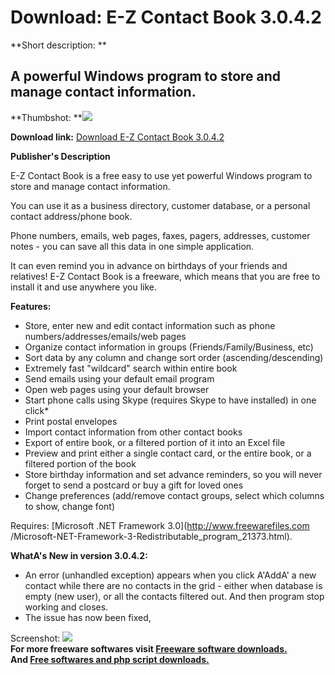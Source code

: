 # Download: E-Z Contact Book 3.0.4.2

**Short description: **

## A powerful Windows program to store and manage contact information.

  
**Thumbshot: **![](http://www.freewarefiles.com/screenshot/ezcontactbook_md.jpg)   
  
**Download link:** [Download E-Z Contact Book 3.0.4.2](http://freesoftwares.boysofts.com/E-Z-Contact-Book_program_38342.html)  
  

**Publisher's Description**  
  

E-Z Contact Book is a free easy to use yet powerful Windows program to store
and manage contact information.

You can use it as a business directory, customer database, or a personal
contact address/phone book.

Phone numbers, emails, web pages, faxes, pagers, addresses, customer notes -
you can save all this data in one simple application.

It can even remind you in advance on birthdays of your friends and relatives!
E-Z Contact Book is a freeware, which means that you are free to install it
and use anywhere you like.

**Features:**

  * Store, enter new and edit contact information such as phone numbers/addresses/emails/web pages 
  * Organize contact information in groups (Friends/Family/Business, etc) 
  * Sort data by any column and change sort order (ascending/descending) 
  * Extremely fast "wildcard" search within entire book 
  * Send emails using your default email program 
  * Open web pages using your default browser 
  * Start phone calls using Skype (requires Skype to have installed) in one click* 
  * Print postal envelopes 
  * Import contact information from other contact books 
  * Export of entire book, or a filtered portion of it into an Excel file 
  * Preview and print either a single contact card, or the entire book, or a filtered portion of the book 
  * Store birthday information and set advance reminders, so you will never forget to send a postcard or buy a gift for loved ones 
  * Change preferences (add/remove contact groups, select which columns to show, change font) 

Requires: [Microsoft .NET Framework 3.0](http://www.freewarefiles.com
/Microsoft-NET-Framework-3-Redistributable_program_21373.html).

**WhatA's New in version 3.0.4.2:**

  * An error (unhandled exception) appears when you click A'AddA' a new contact while there are no contacts in the grid - either when database is empty (new user), or all the contacts filtered out. And then program stop working and closes. 
  * The issue has now been fixed, 

  
  
Screenshot: ![](http://www.freewarefiles.com/screenshot/ezcontactbook.jpg)  
**For more freeware softwares visit [Freeware software downloads.](http://freesoftwares.boysofts.com/)**   
**And [Free softwares and php script downloads.](http://www.boysofts.com/)**

